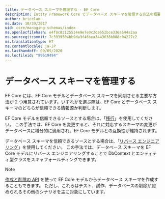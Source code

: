 ```yaml
---
title: データベース スキーマを管理する - EF Core
description: Entity Framework Core でデータベース スキーマを管理する方法の概要
author: bricelam
ms.date: 10/30/2017
uid: core/managing-schemas/index
ms.openlocfilehash: e4f8c82125534e9e7e0c2de552bce336a544a2aa
ms.sourcegitcommit: 7c3939504bb9da3f46bea3443638b808c04227c2
ms.translationtype: HT
ms.contentlocale: ja-JP
ms.lasthandoff: 09/09/2020
ms.locfileid: "89619494"
---
```

# <a name="managing-database-schemas"></a>データベース スキーマを管理する

EF Core には、EF Core モデルとデータベース スキーマを同期させる主要な方法が 2 つ用意されています。いずれかを選ぶ際は、EF Core とデータベース スキーマのどちらが信頼できる情報源か判断します。

EF Core モデルを信頼できるソースとする場合は、「[移行][1]」を使用してください。 この手法では、EF Core を変更すると、それに対応するスキーマの変更がデータベースに増分的に適用され、EF Core モデルとの互換性が維持されます。

データベース スキーマを信頼できるソースとする場合は、「[リバース エンジニアリング][2]」を使用してください。 この手法では、データベース スキーマを EF Core モデルにリバース エンジニアリングすることで DbContext とエンティティ型クラスをスキャフォールディングできます。

> [!NOTE]
> [作成と削除の API][3] を使って EF Core モデルからデータベース スキーマを作成することもできます。 ただし、これらはテスト、試作、データベースの削除が認められるその他のシナリオを主に対象にしています。

  [1]: xref:core/managing-schemas/migrations/index
  [2]: xref:core/managing-schemas/scaffolding
  [3]: xref:core/managing-schemas/ensure-created

